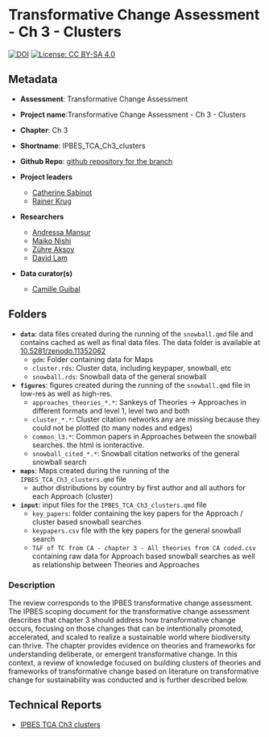 # Transformative Change Assessment - Ch 3 - Clusters

[![DOI](https://zenodo.org/badge/DOI/99.9999/zenodo.9999999.svg)](https://doi.org/99.9999/zenodo.9999999)
[![License: CC BY-SA 4.0](https://img.shields.io/badge/License-CC_BY--SA_4.0-lightgrey.svg)](https://creativecommons.org/licenses/by-sa/4.0/)

## Metadata
- **Assessment**: Transformative Change Assessment
- **Project name**:Transformative Change Assessment - Ch 3 - Clusters
- **Chapter**: Ch 3
- **Shortname**: IPBES_TCA_Ch3_clusters
- **Github Repo**: [github repository for the branch](https://github.com/IPBES-Data/IPBES_TCA_Ch3_clusters/tree/DMR_final)

- **Project leaders**

  - [Catherine Sabinot](mailto:catherine.sabinot@ird.fr)
  - [Rainer Krug](mailto:Rainer.Krug@senckenberg.de,Rainer@krugs.de)

- **Researchers**

  - [Andressa Mansur](mailto:andressavmansur@gmail.com)
  - [Maiko Nishi](mailto:nishi@unu.edu)
  - [Zühre Aksoy](mailto:zuhre.aksoy@boun.edu.tr)
  - [David Lam](mailto:david.lam@leuphana.de)

- **Data curator(s)**

  - [Camille Guibal](mailto:camille.guibal@umontpellier.fr)



## Folders

- **`data`**: data files created during the running of the `snowball.qmd` file and contains cached as well as final data files. The data folder is available at [10.5281/zenodo.11352062](https://doi.org/10.5281/zenodo.11352062)
  - `gdm`: Folder containing data for Maps
  - `cluster.rds`: Cluster data, including keypaper, snowball, etc
  - `snowball.rds`: Snowball data of the general snowball
- **`figures`**: figures created during the running of the `snowball.qmd` file in low-res as well as high-res.
  - `approaches_theories_*.*`: Sankeys of Theories -> Approaches in different formats and level 1, level two and both
  - `cluster_*.*`: Cluster citation networks  any are missing because they could not be plotted (to many nodes and edges)
  - `common_l3.*`: Common papers in Approaches between the snowball searches. the html is ionteractive.
  - `snowball_cited_*.*`: Snowball citation networks of the general snowball search
- **`maps`**: Maps created during the running of the `IPBES_TCA_Ch3_clusters.qmd` file
  - author distributions by country by first author and all authors for each Approach (cluster)
- **`input`**: input files for the `IPBES_TCA_Ch3_clusters.qmd` file
  - `key_papers`: folder containing the key papers for the Approach / cluster based snowball searches
  - `keypapers.csv` file with the key papers for the general snowball search
  - `T&F of TC from CA - chapter 3 - All theories from CA coded.csv` containing raw data for Approach based snowball searches as well as relationship between Theories and Approaches

### Description

The review corresponds to the IPBES transformative change assessment. The IPBES scoping document for the transformative change assessment describes that chapter 3 should address how transformative change occurs, focusing on those changes that can be intentionally promoted, accelerated, and scaled to realize a sustainable world where biodiversity can thrive. The chapter provides evidence on theories and frameworks for understanding deliberate, or emergent transformative change. In this context, a review of knowledge focused on building clusters of theories and frameworks of transformative change based on literature on transformative change for sustainability was conducted and is further described below.

## Technical Reports

- [IPBES TCA Ch3 clusters](IPBES_TCA_Ch3_clusters.html) 
